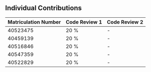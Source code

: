 ## Individual Contributions

| Matriculation Number | Code Review 1	 | Code Review 2 |
|-------|------|------|
| 40523475 | 20 % | - | 
| 40459139 | 20 % | - |
| 40516846 | 20 % | - |
| 40547359 | 20 % | - |
| 40522829 | 20 % | - |